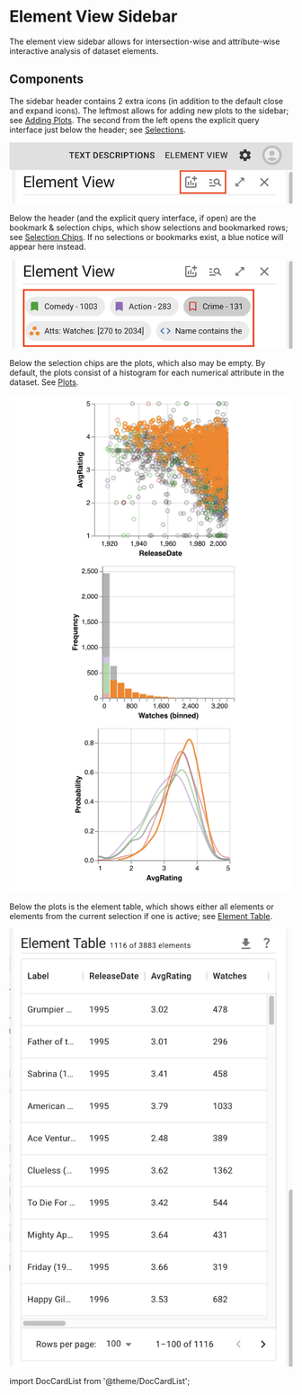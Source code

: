# Element View Sidebar

The element view sidebar allows for intersection-wise and attribute-wise interactive analysis of dataset elements.

## Components

The sidebar header contains 2 extra icons (in addition to the default close and expand icons). 
The leftmost allows for adding new plots to the sidebar; see [Adding Plots](./plots/add-plot.md). 
The second from the left opens the explicit query interface just below the header; see [Selections](./selections/index.md).

![Header Icons](./img/index/extra-icons.png)

Below the header (and the explicit query interface, if open) are the bookmark & selection chips, which show selections and bookmarked rows; see [Selection Chips](./selections/index.md#selection-chips).
If no selections or bookmarks exist, a blue notice will appear here instead.

![Selection Chips](./img/index/selection-chips.png)

Below the selection chips are the plots, which also may be empty. By default, the plots consist of a histogram for each numerical attribute in the dataset. See [Plots](./plots/index.md).

![Plots](./img/index/plots.png)

Below the plots is the element table, which shows either all elements or elements from the current selection if one is active; see [Element Table](./element-table.md).

![Element Table](./img/index/element-table.png)

import DocCardList from '@theme/DocCardList';

<DocCardList />
